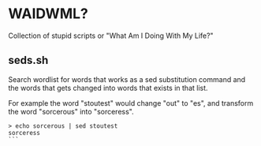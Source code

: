 # WAIDWML?

Collection of stupid scripts or "What Am I Doing With My Life?"

## seds.sh 

Search wordlist for words that works as a sed substitution command and the words that gets
changed into words that exists in that list.

For example the word "stoutest" would change "out" to "es", and transform the word "sorcerous" into "sorceress".

````
> echo sorcerous | sed stoutest
sorceress
```

